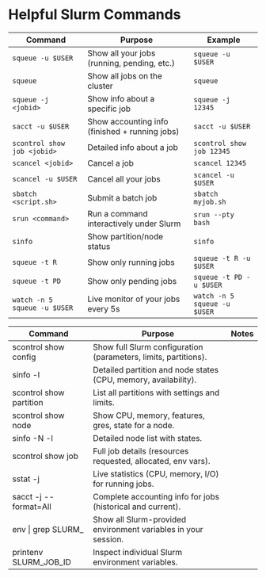 # Helpful Slurm Commands

| Command | Purpose | Example |
|---------|---------|---------|
| `squeue -u $USER` | Show all your jobs (running, pending, etc.) | `squeue -u $USER` |
| `squeue` | Show all jobs on the cluster | `squeue` |
| `squeue -j <jobid>` | Show info about a specific job | `squeue -j 12345` |
| `sacct -u $USER` | Show accounting info (finished + running jobs) | `sacct -u $USER` |
| `scontrol show job <jobid>` | Detailed info about a job | `scontrol show job 12345` |
| `scancel <jobid>` | Cancel a job | `scancel 12345` |
| `scancel -u $USER` | Cancel all your jobs | `scancel -u $USER` |
| `sbatch <script.sh>` | Submit a batch job | `sbatch myjob.sh` |
| `srun <command>` | Run a command interactively under Slurm | `srun --pty bash` |
| `sinfo` | Show partition/node status | `sinfo` |
| `squeue -t R` | Show only running jobs | `squeue -t R -u $USER` |
| `squeue -t PD` | Show only pending jobs | `squeue -t PD -u $USER` |
| `watch -n 5 squeue -u $USER` | Live monitor of your jobs every 5s | `watch -n 5 squeue -u $USER` |

| Command | Purpose | Notes |
|---------|---------|-------|
| scontrol show config | Show full Slurm configuration (parameters, limits, partitions). | |
| sinfo -l | Detailed partition and node states (CPU, memory, availability). | |
| scontrol show partition | List all partitions with settings and limits. | |
| scontrol show node <nodename> | Show CPU, memory, features, gres, state for a node. | |
| sinfo -N -l | Detailed node list with states. | |
| scontrol show job <jobid> | Full job details (resources requested, allocated, env vars). | |
| sstat -j <jobid> | Live statistics (CPU, memory, I/O) for running jobs. | |
| sacct -j <jobid> --format=All | Complete accounting info for jobs (historical and current). | |
| env \| grep SLURM_ | Show all Slurm-provided environment variables in your session. | |
| printenv SLURM_JOB_ID | Inspect individual Slurm environment variables. | |